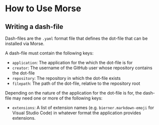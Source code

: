 # How to Use Morse

## Writing a dash-file

Dash-files are the `.yaml` format file that defines the dot-file that can be installed via Morse.

A dash-file must contain the following keys:

- `application`: The application for the which the dot-file is for
- `creator`: The username of the GitHub user whose repository contains the dot-file
- `repository`: The repository in which the dot-file exists
- `filepath`: The path of the dot-file, relative to the repository root

Depending on the nature of the application for the dot-file is for, the dash-file may need one or more of the following keys:

- `extensions`: A list of extension names (e.g. `bierner.markdown-emoji` for Visual Studio Code) in whatever format the application provides extensions.
